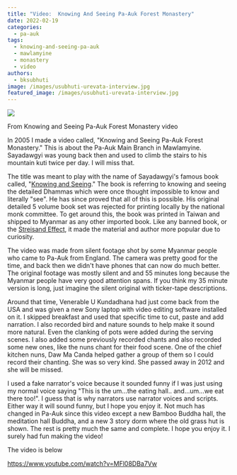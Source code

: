 ```yaml
---
title: "Video:  Knowing And Seeing Pa-Auk Forest Monastery"
date: 2022-02-19
categories: 
  - pa-auk
tags: 
  - knowing-and-seeing-pa-auk
  - mawlamyine
  - monastery
  - video
authors: 
  - bksubhuti
image: /images/usubhuti-urevata-interview.jpg
featured_image: /images/usubhuti-urevata-interview.jpg
---
```


![](/images/usubhuti-urevata-interview.jpg)

From Knowing and Seeing Pa-Auk Forest Monastery video

In 2005 I made a video called, "Knowing and Seeing Pa-Auk Forest Monastery." This is about the Pa-Auk Main Branch in Mawlamyine. Sayadawgyi was young back then and used to climb the stairs to his mountain kuti twice per day. I will miss that.

The title was meant to play with the name of Sayadawgyi's famous book called, "[Knowing and Seeing](assets/know-see.pdf)." The book is referring to knowing and seeing the detailed Dhammas which were once thought impossible to know and literally "see". He has since proved that all of this is possible. His original detailed 5 volume book set was rejected for printing locally by the national monk committee. To get around this, the book was printed in Taiwan and shipped to Myanmar as any other imported book. Like any banned book, or the [Streisand Effect](https://en.wikipedia.org/wiki/Streisand_effect), it made the material and author more popular due to curiosity.

The video was made from silent footage shot by some Myanmar people who came to Pa-Auk from England. The camera was pretty good for the time, and back then we didn't have phones that can now do much better. The original footage was mostly silent and and 55 minutes long because the Myanmar people have very good attention spans. If you think my 35 minute version is long, just imagine the silent original with ticker-tape descriptions.

Around that time, Venerable U Kundadhana had just come back from the USA and was given a new Sony laptop with video editing software installed on it. I skipped breakfast and used that specific time to cut, paste and add narration. I also recorded bird and nature sounds to help make it sound more natural. Even the clanking of pots were added during the serving scenes. I also added some previously recorded chants and also recorded some new ones, like the nuns chant for their food scene. One of the chief kitchen nuns, Daw Ma Canda helped gather a group of them so I could record their chanting. She was so very kind. She passed away in 2012 and she will be missed.

I used a fake narrator's voice because it sounded funny if I was just using my normal voice saying "This is the um...the eating hall.. and...um...we eat there too!". I guess that is why narrators use narrator voices and scripts. Either way it will sound funny, but I hope you enjoy it. Not much has changed in Pa-Auk since this video except a new Bamboo Buddha hall, the meditation hall Buddha, and a new 3 story dorm where the old grass hut is shown. The rest is pretty much the same and complete. I hope you enjoy it. I surely had fun making the video!

The video is below

https://www.youtube.com/watch?v=MFl08DBa7Vw
